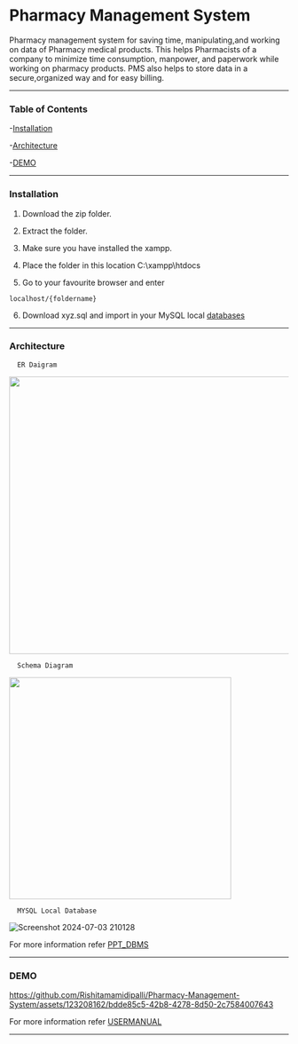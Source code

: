 # Pharmacy Management System
Pharmacy management system for saving time, manipulating,and working on data of Pharmacy medical products. This helps Pharmacists of a company to minimize time consumption, manpower, and paperwork while working on pharmacy products. PMS also helps to store data in a secure,organized way and for easy billing.
* * *
### Table of Contents 
-[Installation](#Installation)

-[Architecture](#Architecture)

-[DEMO](#DEMO)

* * *
### Installation
1. Download the zip folder.

2. Extract the folder.

3. Make sure you have installed the xampp.

4. Place the folder in this location C:\xampp\htdocs

5. Go to your favourite browser and enter
  ```
  localhost/{foldername}
```
6. Download xyz.sql and import in your MySQL local [databases](#http://localhost/phpmyadmin)
* * *
### Architecture
```
  ER Daigram
```
<img src="https://github.com/Rishitamamidipalli/Pharmacy-Management-System/assets/123208162/ffd5f2b4-8de6-4136-bab1-d4d5fd7649e1" width="1000" height="500"/>

```
  Schema Diagram
```
<img src="https://github.com/Rishitamamidipalli/Pharmacy-Management-System/assets/123208162/a675aa83-7d41-4711-a7f6-7551016a00ea" width="400" height="400"/>

```
  MYSQL Local Database
```
![Screenshot 2024-07-03 210128](https://github.com/Rishitamamidipalli/Pharmacy-Management-System/assets/123208162/2e1e34b6-d037-4849-9e0a-afc2a7df5492)

For more information refer [PPT_DBMS](<PPT_DBMS .pptx>)
* * *
### DEMO 
https://github.com/Rishitamamidipalli/Pharmacy-Management-System/assets/123208162/bdde85c5-42b8-4278-8d50-2c7584007643

For more information refer [USERMANUAL](<USERMANUAL.docx>)
* * *
